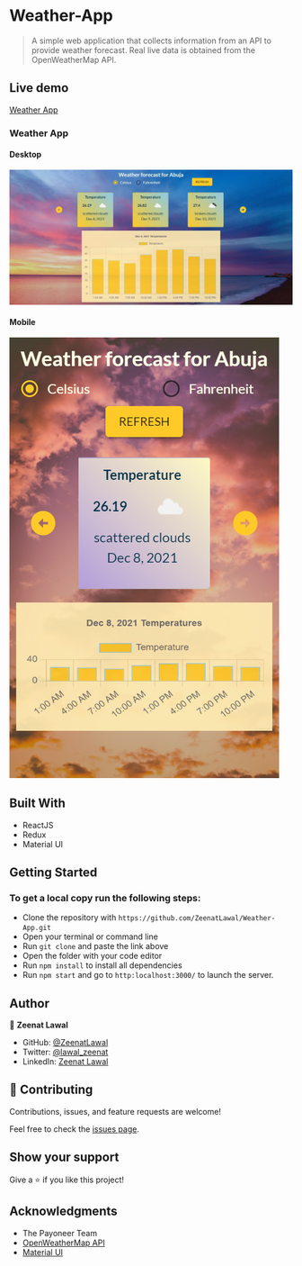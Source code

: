 # Weather-App
> A simple web application that collects information from an API to provide weather forecast. Real live data is obtained from the OpenWeatherMap API.

## Live demo

[Weather App](https://weather-app-zee.netlify.app/)

### Weather App
#### Desktop
![screenshot](./src/assets/desktop.png)

#### Mobile
![screenshot](./src/assets/mobile.png)

## Built With

- ReactJS
- Redux
- Material UI

## Getting Started

### To get a local copy run the following steps:

- Clone the repository with `https://github.com/ZeenatLawal/Weather-App.git`
- Open your terminal or command line
- Run `git clone` and paste the link above
- Open the folder with your code editor
- Run `npm install` to install all dependencies
- Run `npm start` and go to `http:localhost:3000/` to launch the server.

## Author

👤 **Zeenat Lawal**

- GitHub: [@ZeenatLawal](https://github.com/ZeenatLawal)
- Twitter: [@lawal_zeenat](https://twitter.com/lawal_zeenat)
- LinkedIn: [Zeenat Lawal](https://www.linkedin.com/in/zeenatlawal/)

## 🤝 Contributing

Contributions, issues, and feature requests are welcome!

Feel free to check the [issues page](https://github.com/ZeenatLawal/Weather-App/issues).

## Show your support

Give a ⭐️ if you like this project!

## Acknowledgments

- The Payoneer Team
- [OpenWeatherMap API](https://openweathermap.org/api)
- [Material UI](https://material-ui.com/)
